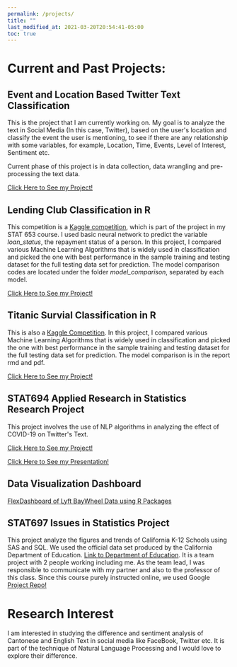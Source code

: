 ```yaml
---
permalink: /projects/
title: ""
last_modified_at: 2021-03-20T20:54:41-05:00
toc: true
---
```

# Current and Past Projects:
## Event and Location Based Twitter Text Classification
This is the project that I am currently working on. My goal is to analyze the text in Social Media (In this case, Twitter), based on the user's location and classify the event the user is mentioning, to see if there are any relationship with some variables, for example, Location, Time, Events, Level of Interest, Sentiment etc. 

Current phase of this project is in data collection, data wrangling and pre-processing the text data.

[Click Here to See my Project!](https://github.com/ckong9-stat697/Classification_Twitter_Project)


## Lending Club Classification in R
This competition is a [Kaggle competition](https://www.kaggle.com/wordsforthewise/lending-club), which is part of the project in my STAT 653 course. I used basic neural network to predict the variable *loan_status*, the repayment status of a person. In this project, I compared various Machine Learning Algorithms that is widely used in classification and picked the one with best performance in the sample training and testing dataset for the full testing data set for prediction. The model comparison codes are located under the folder *model_comparison*, separated by each model. 

[Click Here to See my Project!](https://github.com/ckong9-stat697/MachineLearning-Projects/Lending_Club_Project)


## Titanic Survial Classification in R
This is also a [Kaggle Competition](https://www.kaggle.com/c/titanic). In this project, I compared various Machine Learning Algorithms that is widely used in classification and picked the one with best performance in the sample training and testing dataset for the full testing data set for prediction. The model comparison is in the report rmd and pdf.

[Click Here to See my Project!](https://github.com/ckong9-stat697/MachineLearning-Projects/Kaggle_Titanic_Classification_in_R)


## STAT694 Applied Research in Statistics Research Project
This project involves the use of NLP algorithms in analyzing the effect of COVID-19 on Twitter's Text.

[Click Here to See my Project!](https://github.com/ckong9-stat697/Research_in_Statistics-STAT694)

[Click Here to See my Presentation!](https://github.com/ckong9-stat697/ckong9-stat697.github.io/docs/stat694_presentation.html)


## Data Visualization Dashboard
[FlexDashboard of Lyft BayWheel Data using R Packages](https://github.com/ckong9-stat697/ckong9-stat697.github.io/docs/Problem_03_flexdashboard.html)


## STAT697 Issues in Statistics Project
This project analyze the figures and trends of California K-12 Schools using SAS and SQL. We used the official data set produced by the California Department of Education. [Link to Department of Education](https://www.cde.ca.gov/). It is a team project with 2 people working including me. As the team lead, I was responsible to communicate with my partner and also to the professor of this class. Since this course purely instructed online, we used Google 
[Project Repo!](https://github.com/stat697-s20/team-1_project_repo)

# Research Interest
I am interested in studying the difference and sentiment analysis of Cantonese and English Text in social media like FaceBook, Twitter etc. It is part of the technique of Natural Language Processing and I would love to explore their difference.

